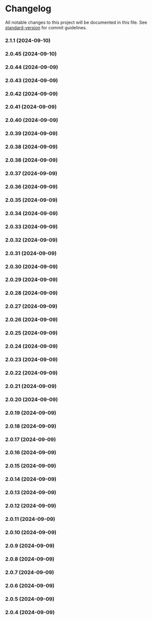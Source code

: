 # Changelog

All notable changes to this project will be documented in this file. See [standard-version](https://github.com/conventional-changelog/standard-version) for commit guidelines.

### 2.1.1 (2024-09-10)

### 2.0.45 (2024-09-10)

### 2.0.44 (2024-09-09)

### 2.0.43 (2024-09-09)

### 2.0.42 (2024-09-09)

### 2.0.41 (2024-09-09)

### 2.0.40 (2024-09-09)

### 2.0.39 (2024-09-09)

### 2.0.38 (2024-09-09)

### 2.0.38 (2024-09-09)

### 2.0.37 (2024-09-09)

### 2.0.36 (2024-09-09)

### 2.0.35 (2024-09-09)

### 2.0.34 (2024-09-09)

### 2.0.33 (2024-09-09)

### 2.0.32 (2024-09-09)

### 2.0.31 (2024-09-09)

### 2.0.30 (2024-09-09)

### 2.0.29 (2024-09-09)

### 2.0.28 (2024-09-09)

### 2.0.27 (2024-09-09)

### 2.0.26 (2024-09-09)

### 2.0.25 (2024-09-09)

### 2.0.24 (2024-09-09)

### 2.0.23 (2024-09-09)

### 2.0.22 (2024-09-09)

### 2.0.21 (2024-09-09)

### 2.0.20 (2024-09-09)

### 2.0.19 (2024-09-09)

### 2.0.18 (2024-09-09)

### 2.0.17 (2024-09-09)

### 2.0.16 (2024-09-09)

### 2.0.15 (2024-09-09)

### 2.0.14 (2024-09-09)

### 2.0.13 (2024-09-09)

### 2.0.12 (2024-09-09)

### 2.0.11 (2024-09-09)

### 2.0.10 (2024-09-09)

### 2.0.9 (2024-09-09)

### 2.0.8 (2024-09-09)

### 2.0.7 (2024-09-09)

### 2.0.6 (2024-09-09)

### 2.0.5 (2024-09-09)

### 2.0.4 (2024-09-09)

